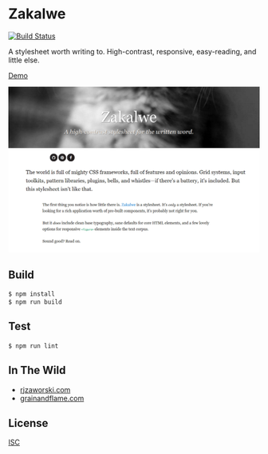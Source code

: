 # Zakalwe

[![Build
Status](https://travis-ci.org/rjz/zakalwe.svg?branch=master)](https://travis-ci.org/rjz/zakalwe)

A stylesheet worth writing to. High-contrast, responsive, easy-reading, and
little else.

[Demo](https://rjz.github.io/zakalwe/)

![](screenshot.png)

## Build

    $ npm install
    $ npm run build

## Test

    $ npm run lint

## In The Wild

  * [rjzaworski.com](https://rjzaworski.com)
  * [grainandflame.com](http://grainandflame.com)

## License

[ISC](LICENSE)
